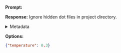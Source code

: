 **Prompt:**



**Response:**
Ignore hidden dot files in project directory.

<details><summary>Metadata</summary>

- Duration: 4122 ms
- Datetime: 2023-11-02T14:05:33.023997
- Model: gpt-3.5-turbo-0613

</details>

**Options:**
```json
{"temperature": 0.3}
```

